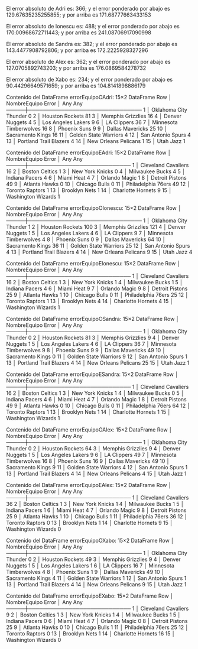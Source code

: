 El error absoluto de Adri es: 366; y el error ponderado por abajo es 129.67635235255855; y por arriba es 171.68777663433153 

El error absoluto de Ionescu es: 488; y el error ponderado por abajo es 170.00968672711443; y por arriba es 241.08706917090998 

El error absoluto de Sandra es: 382; y el error ponderado por abajo es 143.4477908792806; y por arriba es 172.2225928327296 

El error absoluto de Alex es: 362; y el error ponderado por abajo es 127.0705892743203; y por arriba es 176.0869584278732 

El error absoluto de Xabo es: 234; y el error ponderado por abajo es 90.44296649571659; y por arriba es 104.8141898886179 

Contenido del DataFrame errorEquipoOAdri:
15×2 DataFrame
 Row │ NombreEquipo            Error
     │ Any                     Any
─────┼───────────────────────────────
   1 │ Oklahoma City Thunder   0
   2 │ Houston Rockets         81
   3 │ Memphis Grizzlies       16
   4 │ Denver Nuggets          4
   5 │ Los Angeles Lakers      9
   6 │ LA Clippers             36
   7 │ Minnesota Timberwolves  16
   8 │ Phoenix Suns            9
   9 │ Dallas Mavericks        25
  10 │ Sacramento Kings        16
  11 │ Golden State Warriors   4
  12 │ San Antonio Spurs       4
  13 │ Portland Trail Blazers  4
  14 │ New Orleans Pelicans    1
  15 │ Utah Jazz               1

Contenido del DataFrame errorEquipoEAdri:
15×2 DataFrame
 Row │ NombreEquipo         Error
     │ Any                  Any
─────┼────────────────────────────
   1 │ Cleveland Cavaliers  16
   2 │ Boston Celtics       1
   3 │ New York Knicks      0
   4 │ Milwaukee Bucks      4
   5 │ Indiana Pacers       4
   6 │ Miami Heat           4
   7 │ Orlando Magic        1
   8 │ Detroit Pistons      49
   9 │ Atlanta Hawks        0
  10 │ Chicago Bulls        0
  11 │ Philadelphia 76ers   49
  12 │ Toronto Raptors      1
  13 │ Brooklyn Nets        1
  14 │ Charlotte Hornets    9
  15 │ Washington Wizards   1

Contenido del DataFrame errorEquipoOIonescu:
15×2 DataFrame
 Row │ NombreEquipo            Error
     │ Any                     Any
─────┼───────────────────────────────
   1 │ Oklahoma City Thunder   1
   2 │ Houston Rockets         100
   3 │ Memphis Grizzlies       121
   4 │ Denver Nuggets          1
   5 │ Los Angeles Lakers      4
   6 │ LA Clippers             9
   7 │ Minnesota Timberwolves  4
   8 │ Phoenix Suns            0
   9 │ Dallas Mavericks        64
  10 │ Sacramento Kings        36
  11 │ Golden State Warriors   25
  12 │ San Antonio Spurs       4
  13 │ Portland Trail Blazers  4
  14 │ New Orleans Pelicans    9
  15 │ Utah Jazz               4

Contenido del DataFrame errorEquipoEIonescu:
15×2 DataFrame
 Row │ NombreEquipo         Error
     │ Any                  Any
─────┼────────────────────────────
   1 │ Cleveland Cavaliers  16
   2 │ Boston Celtics       1
   3 │ New York Knicks      1
   4 │ Milwaukee Bucks      1
   5 │ Indiana Pacers       4
   6 │ Miami Heat           9
   7 │ Orlando Magic        9
   8 │ Detroit Pistons      25
   9 │ Atlanta Hawks        1
  10 │ Chicago Bulls        0
  11 │ Philadelphia 76ers   25
  12 │ Toronto Raptors      1
  13 │ Brooklyn Nets        4
  14 │ Charlotte Hornets    4
  15 │ Washington Wizards   1

Contenido del DataFrame errorEquipoOSandra:
15×2 DataFrame
 Row │ NombreEquipo            Error
     │ Any                     Any
─────┼───────────────────────────────
   1 │ Oklahoma City Thunder   0
   2 │ Houston Rockets         81
   3 │ Memphis Grizzlies       9
   4 │ Denver Nuggets          1
   5 │ Los Angeles Lakers      4
   6 │ LA Clippers             36
   7 │ Minnesota Timberwolves  9
   8 │ Phoenix Suns            9
   9 │ Dallas Mavericks        49
  10 │ Sacramento Kings        0
  11 │ Golden State Warriors   9
  12 │ San Antonio Spurs       1
  13 │ Portland Trail Blazers  4
  14 │ New Orleans Pelicans    25
  15 │ Utah Jazz               1

Contenido del DataFrame errorEquipoESandra:
15×2 DataFrame
 Row │ NombreEquipo         Error
     │ Any                  Any
─────┼────────────────────────────
   1 │ Cleveland Cavaliers  16
   2 │ Boston Celtics       1
   3 │ New York Knicks      1
   4 │ Milwaukee Bucks      0
   5 │ Indiana Pacers       4
   6 │ Miami Heat           4
   7 │ Orlando Magic        1
   8 │ Detroit Pistons      49
   9 │ Atlanta Hawks        0
  10 │ Chicago Bulls        0
  11 │ Philadelphia 76ers   64
  12 │ Toronto Raptors      1
  13 │ Brooklyn Nets        1
  14 │ Charlotte Hornets    1
  15 │ Washington Wizards   1

Contenido del DataFrame errorEquipoOAlex:
15×2 DataFrame
 Row │ NombreEquipo            Error
     │ Any                     Any
─────┼───────────────────────────────
   1 │ Oklahoma City Thunder   0
   2 │ Houston Rockets         64
   3 │ Memphis Grizzlies       9
   4 │ Denver Nuggets          1
   5 │ Los Angeles Lakers      9
   6 │ LA Clippers             49
   7 │ Minnesota Timberwolves  16
   8 │ Phoenix Suns            16
   9 │ Dallas Mavericks        49
  10 │ Sacramento Kings        9
  11 │ Golden State Warriors   4
  12 │ San Antonio Spurs       1
  13 │ Portland Trail Blazers  4
  14 │ New Orleans Pelicans    4
  15 │ Utah Jazz               1

Contenido del DataFrame errorEquipoEAlex:
15×2 DataFrame
 Row │ NombreEquipo         Error
     │ Any                  Any
─────┼────────────────────────────
   1 │ Cleveland Cavaliers  36
   2 │ Boston Celtics       1
   3 │ New York Knicks      1
   4 │ Milwaukee Bucks      1
   5 │ Indiana Pacers       1
   6 │ Miami Heat           4
   7 │ Orlando Magic        9
   8 │ Detroit Pistons      25
   9 │ Atlanta Hawks        1
  10 │ Chicago Bulls        1
  11 │ Philadelphia 76ers   36
  12 │ Toronto Raptors      0
  13 │ Brooklyn Nets        1
  14 │ Charlotte Hornets    9
  15 │ Washington Wizards   0

Contenido del DataFrame errorEquipoOXabo:
15×2 DataFrame
 Row │ NombreEquipo            Error
     │ Any                     Any
─────┼───────────────────────────────
   1 │ Oklahoma City Thunder   0
   2 │ Houston Rockets         49
   3 │ Memphis Grizzlies       9
   4 │ Denver Nuggets          1
   5 │ Los Angeles Lakers      1
   6 │ LA Clippers             16
   7 │ Minnesota Timberwolves  4
   8 │ Phoenix Suns            1
   9 │ Dallas Mavericks        49
  10 │ Sacramento Kings        4
  11 │ Golden State Warriors   1
  12 │ San Antonio Spurs       1
  13 │ Portland Trail Blazers  4
  14 │ New Orleans Pelicans    9
  15 │ Utah Jazz               1

Contenido del DataFrame errorEquipoEXabo:
15×2 DataFrame
 Row │ NombreEquipo         Error
     │ Any                  Any
─────┼────────────────────────────
   1 │ Cleveland Cavaliers  9
   2 │ Boston Celtics       1
   3 │ New York Knicks      1
   4 │ Milwaukee Bucks      1
   5 │ Indiana Pacers       0
   6 │ Miami Heat           4
   7 │ Orlando Magic        0
   8 │ Detroit Pistons      25
   9 │ Atlanta Hawks        0
  10 │ Chicago Bulls        1
  11 │ Philadelphia 76ers   25
  12 │ Toronto Raptors      0
  13 │ Brooklyn Nets        1
  14 │ Charlotte Hornets    16
  15 │ Washington Wizards   0

